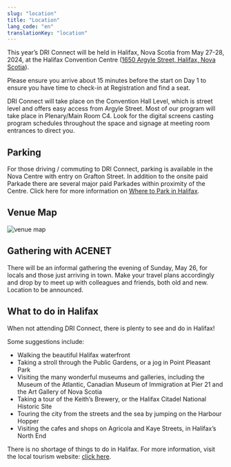 ```yaml
---
slug: "location"
title: "Location"
lang_code: "en"
translationKey: "location"
---
```


This year’s DRI Connect will be held in Halifax, Nova Scotia from May 27-28, 2024, at the Halifax Convention Centre ([1650 Argyle Street, Halifax, Nova Scotia](https://maps.app.goo.gl/QTG9JZWzJoicKHEF7)).

Please ensure you arrive about 15 minutes before the start on Day 1 to ensure you have time to check-in at Registration
and find a seat.

DRI Connect will take place on the Convention Hall Level, which is street level and offers easy access from Argyle
Street. Most of our program will take place in Plenary/Main Room C4. Look for the digital screens casting program
schedules throughout the space and signage at meeting room entrances to direct you.

## Parking

For those driving / commuting to DRI Connect, parking is available in the Nova Centre with entry on Grafton Street. In addition to the onsite paid Parkade there are several major paid Parkades within proximity of the Centre. Click here for more information on [Where to Park in Halifax](https://downtownhalifax.ca/parking).

## Venue Map
![venue map](map.png "Venue Map")

## Gathering with ACENET

There will be an informal gathering the evening of Sunday, May 26, for locals and those just arriving in town. Make your
travel plans accordingly and drop by to meet up with colleagues and friends, both old and new. Location to be announced.

## What to do in Halifax

When not attending DRI Connect, there is plenty to see and do in Halifax!  

Some suggestions include:

* Walking the beautiful Halifax waterfront
* Taking a stroll through the Public Gardens, or a jog in Point Pleasant Park
* Visiting the many wonderful museums and galleries, including the Museum of the Atlantic, Canadian Museum of Immigration at Pier 21 and the Art Gallery of Nova Scotia
* Taking a tour of the Keith’s Brewery, or the Halifax Citadel National Historic Site
* Touring the city from the streets and the sea by jumping on the Harbour Hopper 
* Visiting the cafes and shops on Agricola and Kaye Streets, in Halifax’s North End

There is no shortage of things to do in Halifax. For more information, visit the local tourism website: [click here](https://www.novascotia.com/trip-ideas/stories/perfect-one-three-day-halifax-itinerary).
